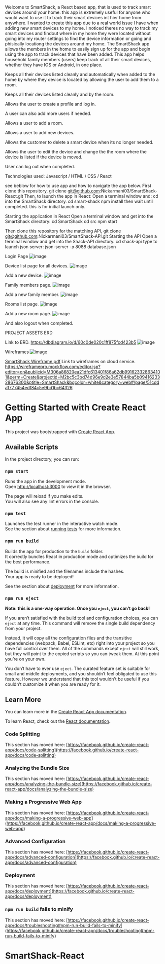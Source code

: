 Welcome to SmartShack, a React based app, that is used to track smart devices around your home. this app is extremely useful for  anyone who would want to use it to track their smart devices int hier home from anywhere. I wanted to create this app due to a real world issue I have when adding new smart devices to my home. I noticed theres no way to track my smart devices and findout where in my home they were located without going into my router settings to find the device information or going and phisically locationg the devices around my home. The SmartShack app allows the members in the home to easily sign up for the app and begin using the app to track devices that have been added. This app helps household family members (users) keep track of all their smart devices, whether they have IOS or Android, in one place. 

Keeps all their devices listed cleanly and automatically when added to the home by where they device is located by allowing the user to add them to a room.

Keeps all their devices listed cleanly and by the room.

Allows the user to create a profile and log in.

A user can also add more users if needed.

Allows a user to add a room.

Allows a user to add new devices.

Allows the customer to delete a smart device when its no longer needed.

Allows the user to  edit the device and change the the room where the device is listed if the device is moved.

User can log out when completed.

Technologies used:
Javascript / HTML / CSS / React

see beblow for how to use app and how to navigate the app below.
First clone this repository, git clone git@github.com:Nickarmani03/SmartShack-React.git
Then, to launch the app in React:
Open a terminal window and:
cd into the SmartShack directory.
cd smart-shack
npm install then wait until completed. this is for initial launch only. 

Starting the application in React
Open a terminal window and get into the SmartShack directory:
cd SmartShack 
cd src
npm start

Then clone this repository for the matching API, git clone git@github.com:Nickarmani03/SmartShack-API.git
Starting the API
Open a terminal window and get into the Shack-API directory.
cd shack-api
type to launch json server: json-server -p 8088 database.json


Login Page
![image](https://user-images.githubusercontent.com/81944816/124510565-b1f09180-dd99-11eb-98bc-514fd54a0c68.png)

Device list page for all devices.
![image](https://user-images.githubusercontent.com/81944816/124515251-98a11280-dda4-11eb-95ce-6411404186ea.png)

Add a new device.
![image](https://user-images.githubusercontent.com/81944816/124515285-b2daf080-dda4-11eb-9115-56b62fe84e83.png)

Family members page.
![image](https://user-images.githubusercontent.com/81944816/124515312-c38b6680-dda4-11eb-9ea7-601e65082449.png)

Add a new family member.
![image](https://user-images.githubusercontent.com/81944816/124515337-d3a34600-dda4-11eb-9433-610ba2f6b83d.png)

Rooms list page.
![image](https://user-images.githubusercontent.com/81944816/124515369-e87fd980-dda4-11eb-8a56-db06dd30520a.png)

Add a new room page.
![image](https://user-images.githubusercontent.com/81944816/124515396-fb92a980-dda4-11eb-9842-fd5ef628e786.png)

And also  logout when completed.

PROJECT ASSETS
ERD

Link to ERD.
https://dbdiagram.io/d/60c0de020c1ff875fcd423b5
![image](https://user-images.githubusercontent.com/81944816/124515604-765bc480-dda5-11eb-9809-e4ba50b0884e.png)



Wireframes
![image](https://user-images.githubusercontent.com/81944816/124515794-ec602b80-dda5-11eb-8e73-725f10145cac.png)

[SmartShack Wireframe.pdf](https://github.com/Nickarmani03/SmartShack-React/files/6766138/SmartShack.Wireframe.pdf)
Link to wireframes on cloud service.
https://wireframepro.mockflow.com/editor.jsp?editor=on&publicid=M306a86820ea21dfc613401f86a62db991623328634101&perm=Create&projectid=M2bc5c3bd74d96e9d2e3e57844ba5b0941623328676300&ptitle=SmartShack&bgcolor=white&category=web#/page/51cdda1777454edf84c5e9bd1bc64326


# Getting Started with Create React App

This project was bootstrapped with [Create React App](https://github.com/facebook/create-react-app).




## Available Scripts

In the project directory, you can run:

### `npm start`

Runs the app in the development mode.\
Open [http://localhost:3000](http://localhost:3000) to view it in the browser.

The page will reload if you make edits.\
You will also see any lint errors in the console.

### `npm test`

Launches the test runner in the interactive watch mode.\
See the section about [running tests](https://facebook.github.io/create-react-app/docs/running-tests) for more information.

### `npm run build`

Builds the app for production to the `build` folder.\
It correctly bundles React in production mode and optimizes the build for the best performance.

The build is minified and the filenames include the hashes.\
Your app is ready to be deployed!

See the section about [deployment](https://facebook.github.io/create-react-app/docs/deployment) for more information.

### `npm run eject`

**Note: this is a one-way operation. Once you `eject`, you can’t go back!**

If you aren’t satisfied with the build tool and configuration choices, you can `eject` at any time. This command will remove the single build dependency from your project.

Instead, it will copy all the configuration files and the transitive dependencies (webpack, Babel, ESLint, etc) right into your project so you have full control over them. All of the commands except `eject` will still work, but they will point to the copied scripts so you can tweak them. At this point you’re on your own.

You don’t have to ever use `eject`. The curated feature set is suitable for small and middle deployments, and you shouldn’t feel obligated to use this feature. However we understand that this tool wouldn’t be useful if you couldn’t customize it when you are ready for it.

## Learn More

You can learn more in the [Create React App documentation](https://facebook.github.io/create-react-app/docs/getting-started).

To learn React, check out the [React documentation](https://reactjs.org/).

### Code Splitting

This section has moved here: [https://facebook.github.io/create-react-app/docs/code-splitting](https://facebook.github.io/create-react-app/docs/code-splitting)

### Analyzing the Bundle Size

This section has moved here: [https://facebook.github.io/create-react-app/docs/analyzing-the-bundle-size](https://facebook.github.io/create-react-app/docs/analyzing-the-bundle-size)

### Making a Progressive Web App

This section has moved here: [https://facebook.github.io/create-react-app/docs/making-a-progressive-web-app](https://facebook.github.io/create-react-app/docs/making-a-progressive-web-app)

### Advanced Configuration

This section has moved here: [https://facebook.github.io/create-react-app/docs/advanced-configuration](https://facebook.github.io/create-react-app/docs/advanced-configuration)

### Deployment

This section has moved here: [https://facebook.github.io/create-react-app/docs/deployment](https://facebook.github.io/create-react-app/docs/deployment)

### `npm run build` fails to minify

This section has moved here: [https://facebook.github.io/create-react-app/docs/troubleshooting#npm-run-build-fails-to-minify](https://facebook.github.io/create-react-app/docs/troubleshooting#npm-run-build-fails-to-minify)
# SmartShack-React
